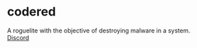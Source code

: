 # codered

A roguelite with the objective of destroying malware in a system.  
[Discord](https:discord.gg/j4srADZ9uX)
